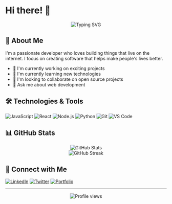 # Hi there! 👋 

<div align="center">
  <img src="https://readme-typing-svg.herokuapp.com?font=Fira+Code&pause=1000&color=2196F3&center=true&vCenter=true&width=435&lines=Full+Stack+Developer;Always+learning+new+things" alt="Typing SVG" />
</div>

## 🚀 About Me

I'm a passionate developer who loves building things that live on the internet. I focus on creating software that helps make people's lives better.

- 🔭 I'm currently working on exciting projects
- 🌱 I'm currently learning new technologies
- 👯 I'm looking to collaborate on open source projects
- 💬 Ask me about web development

## 🛠️ Technologies & Tools

![JavaScript](https://img.shields.io/badge/-JavaScript-F7DF1E?style=flat-square&logo=javascript&logoColor=black)
![React](https://img.shields.io/badge/-React-61DAFB?style=flat-square&logo=react&logoColor=black)
![Node.js](https://img.shields.io/badge/-Node.js-339933?style=flat-square&logo=node.js&logoColor=white)
![Python](https://img.shields.io/badge/-Python-3776AB?style=flat-square&logo=python&logoColor=white)
![Git](https://img.shields.io/badge/-Git-F05032?style=flat-square&logo=git&logoColor=white)
![VS Code](https://img.shields.io/badge/-VS%20Code-007ACC?style=flat-square&logo=visual-studio-code&logoColor=white)

## 📊 GitHub Stats

<div align="center">
  <img src="https://github-readme-stats.vercel.app/api?username=YOUR_USERNAME&show_icons=true&theme=dracula" alt="GitHub Stats" />
</div>

<div align="center">
  <img src="https://github-readme-streak-stats.herokuapp.com/?user=YOUR_USERNAME&theme=dracula" alt="GitHub Streak" />
</div>

## 🤝 Connect with Me

[![LinkedIn](https://img.shields.io/badge/-LinkedIn-0077B5?style=flat-square&logo=linkedin&logoColor=white)](YOUR_LINKEDIN_URL)
[![Twitter](https://img.shields.io/badge/-Twitter-1DA1F2?style=flat-square&logo=twitter&logoColor=white)](YOUR_TWITTER_URL)
[![Portfolio](https://img.shields.io/badge/-Portfolio-4CAF50?style=flat-square&logo=google-chrome&logoColor=white)](YOUR_PORTFOLIO_URL)

---

<div align="center">
  <img src="https://komarev.com/ghpvc/?username=YOUR_USERNAME&color=blueviolet" alt="Profile views" />
</div> 